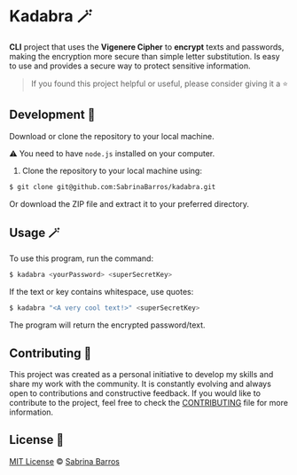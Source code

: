 # Kadabra 🪄

**CLI** project that uses the **Vigenere Cipher** to **encrypt** texts and passwords, making the encryption more secure than simple letter substitution. Is easy to use and provides a secure way to protect sensitive information.

> If you found this project helpful or useful, please consider giving it a ⭐

## Development 🔧

Download or clone the repository to your local machine.

⚠️ You need to have `node.js` installed on your computer.

1. Clone the repository to your local machine using:

```sh
$ git clone git@github.com:SabrinaBarros/kadabra.git
```

Or download the ZIP file and extract it to your preferred directory.

## Usage 🪄

To use this program, run the command:

```sh
$ kadabra <yourPassword> <superSecretKey>
```

If the text or key contains whitespace, use quotes:

```sh
$ kadabra "<A very cool text!>" <superSecretKey>
```

The program will return the encrypted password/text.

## Contributing 💌

This project was created as a personal initiative to develop my skills and share my work with the community. It is constantly evolving and always open to contributions and constructive feedback. If you would like to contribute to the project, feel free to check the [CONTRIBUTING](CONTRIBUTING.md) file for more information. 

## License 📃

[MIT License](LICENSE) © [Sabrina Barros](https://github.com/SabrinaBarros)